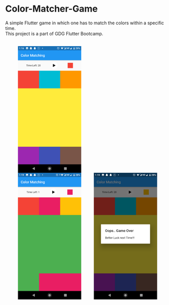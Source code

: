 # Color-Matcher-Game

A simple Flutter game in which one has to match the colors within a specific time.<br>
This project is a part of GDG Flutter Bootcamp.<br><br>

<img align="left" src="https://raw.githubusercontent.com/Gupta-shifali/Color-Matcher-Game/master/Screenshot_1.png" width="200" height="400" hspace=40> 
<img align="left" src="https://raw.githubusercontent.com/Gupta-shifali/Color-Matcher-Game/master/Screenshot_2.png" width="200" height="400" hspace=40>
<img align="left" src="https://raw.githubusercontent.com/Gupta-shifali/Color-Matcher-Game/master/Screenshot_3.png" width="200" height="400">

